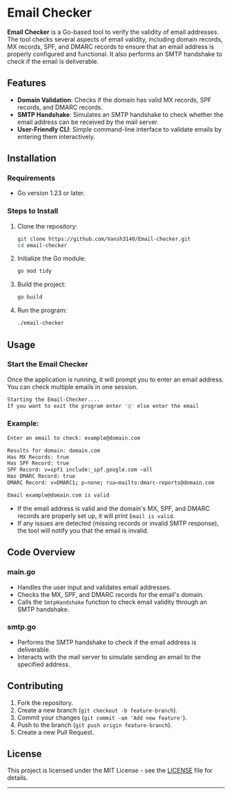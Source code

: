 # Email Checker

**Email Checker** is a Go-based tool to verify the validity of email addresses. The tool checks several aspects of email validity, including domain records, MX records, SPF, and DMARC records to ensure that an email address is properly configured and functional. It also performs an SMTP handshake to check if the email is deliverable.

## Features

- **Domain Validation**: Checks if the domain has valid MX records, SPF records, and DMARC records.
- **SMTP Handshake**: Simulates an SMTP handshake to check whether the email address can be received by the mail server.
- **User-Friendly CLI**: Simple command-line interface to validate emails by entering them interactively.

## Installation

### Requirements

- Go version 1.23 or later.

### Steps to Install

1. Clone the repository:
   ```bash
   git clone https://github.com/Vansh3140/Email-checker.git
   cd email-checker
   ```

2. Initialize the Go module:
   ```bash
   go mod tidy
   ```

3. Build the project:
   ```bash
   go build
   ```

4. Run the program:
   ```bash
   ./email-checker
   ```

## Usage

### Start the Email Checker

Once the application is running, it will prompt you to enter an email address. You can check multiple emails in one session.

```bash
Starting the Email-Checker....
If you want to exit the program enter 'q' else enter the email
```

### Example:

```bash
Enter an email to check: example@domain.com

Results for domain: domain.com
Has MX Records: true
Has SPF Record: true
SPF Record: v=spf1 include:_spf.google.com ~all
Has DMARC Record: true
DMARC Record: v=DMARC1; p=none; rua=mailto:dmarc-reports@domain.com

Email example@domain.com is valid
```

- If the email address is valid and the domain's MX, SPF, and DMARC records are properly set up, it will print `Email is valid`.
- If any issues are detected (missing records or invalid SMTP response), the tool will notify you that the email is invalid.

## Code Overview

### main.go

- Handles the user input and validates email addresses.
- Checks the MX, SPF, and DMARC records for the email's domain.
- Calls the `SmtpHandshake` function to check email validity through an SMTP handshake.

### smtp.go

- Performs the SMTP handshake to check if the email address is deliverable.
- Interacts with the mail server to simulate sending an email to the specified address.

## Contributing

1. Fork the repository.
2. Create a new branch (`git checkout -b feature-branch`).
3. Commit your changes (`git commit -am 'Add new feature'`).
4. Push to the branch (`git push origin feature-branch`).
5. Create a new Pull Request.

## License

This project is licensed under the MIT License - see the [LICENSE](LICENSE) file for details.

---
